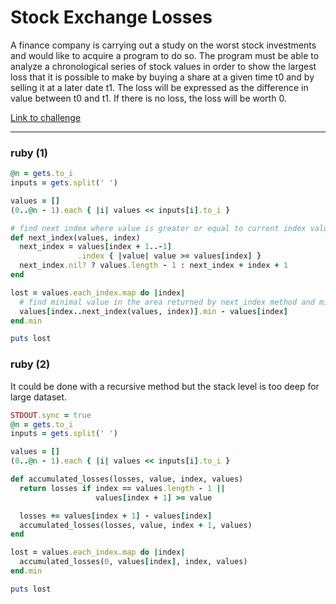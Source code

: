 # Stock Exchange Losses

A finance company is carrying out a study on the worst stock investments and would like to acquire a program to do so. The program must be able to analyze a chronological series of stock values in order to show the largest loss that it is possible to make by buying a share at a given time t0 and by selling it at a later date t1. The loss will be expressed as the difference in value between t0 and t1. If there is no loss, the loss will be worth 0.

[Link to challenge](https://www.codingame.com/ide/puzzle/stock-exchange-losses)

---

### ruby (1)

```ruby
@n = gets.to_i
inputs = gets.split(' ')

values = []
(0..@n - 1).each { |i| values << inputs[i].to_i }

# find next index where value is greater or equal to current index value
def next_index(values, index)
  next_index = values[index + 1..-1]
               .index { |value| value >= values[index] }
  next_index.nil? ? values.length - 1 : next_index + index + 1
end

lost = values.each_index.map do |index|
  # find minimal value in the area returned by next_index method and minus current value
  values[index..next_index(values, index)].min - values[index]
end.min

puts lost
```

### ruby (2)

It could be done with a recursive method but the stack level is too deep for large dataset.

```ruby
STDOUT.sync = true
@n = gets.to_i
inputs = gets.split(' ')

values = []
(0..@n - 1).each { |i| values << inputs[i].to_i }

def accumulated_losses(losses, value, index, values)
  return losses if index == values.length - 1 ||
                   values[index + 1] >= value

  losses += values[index + 1] - values[index]
  accumulated_losses(losses, value, index + 1, values)
end

lost = values.each_index.map do |index|
  accumulated_losses(0, values[index], index, values)
end.min

puts lost
```
